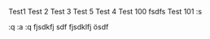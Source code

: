 Test1
Test 2
Test 3
Test 5
Test 4
Test 100
fsdfs
Test 101
:s

:q
:a
:q
fjsdkfj sdf
fjsdklfj ösdf




